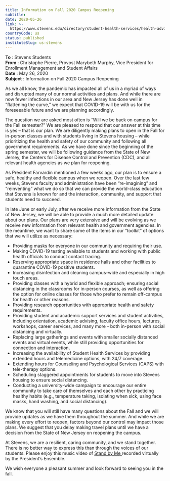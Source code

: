 ```yaml
---
title: Information on Fall 2020 Campus Reopening
subtitle: 
date: 2020-05-26
link: >-
  https://www.stevens.edu/directory/student-health-services/health-advisory-update/coronavirus-2019-covid-19-information
countryCode: us
status: published
instituteSlug: us-stevens
---
```

**To** : Stevens Students   
**From** : Christophe Pierre, Provost Marybeth Murphy, Vice President for Enrollment Management and Student Affairs   
**Date** : May 26, 2020   
**Subject** : Information on Fall 2020 Campus Reopening

As we all know, the pandemic has impacted all of us in a myriad of ways and disrupted many of our normal activities and plans. And while there are now fewer infections in our area and New Jersey has done well in “flattening the curve,” we expect that COVID-19 will be with us for the foreseeable future and we are planning accordingly.

The question we are asked most often is “Will we be back on campus for the Fall semester?” We are pleased to respond that our answer at this time is yes – that is our plan. We are diligently making plans to open in the Fall for in-person classes and with students living in Stevens housing – while prioritizing the health and safety of our community and following all government requirements. As we have done since the beginning of the spring semester, we will be following guidance from the State of New Jersey, the Centers for Disease Control and Prevention (CDC), and all relevant health agencies as we plan for reopening. 

As President Farvardin mentioned a few weeks ago, our plan is to ensure a safe, healthy and flexible campus when we reopen. Over the last few weeks, Stevens faculty and administration have been “re-imagining” and “reinventing” what we do so that we can provide the world-class education that Stevens is known for and the interaction, community, and support that students need to succeed. 

In late June or early July, after we receive more information from the State of New Jersey, we will be able to provide a much more detailed update about our plans. Our plans are very extensive and will be evolving as we receive new information from relevant health and government agencies. In the meantime, we want to share some of the items in our “toolkit” of options that we will utilize as necessary:

  * Providing masks for everyone in our community and requiring their use.
  * Making COVID-19 testing available to students and working with public health officials to conduct contact tracing. 
  * Reserving appropriate space in residence halls and other facilities to quarantine COVID-19 positive students.
  * Increasing disinfection and cleaning campus-wide and especially in high touch areas.
  * Providing classes with a hybrid and flexible approach; ensuring social distancing in the classrooms for in-person courses, as well as offering the option for online classes for those who prefer to remain off-campus for health or other reasons.
  * Providing research opportunities with appropriate health and safety requirements.
  * Providing student and academic support services and student activities, including orientation, academic advising, faculty office hours, lectures, workshops, career services, and many more - both in-person with social distancing and virtually.
  * Replacing large gatherings and events with smaller socially distanced events and virtual events, while still providing opportunities for connection and interaction.
  * Increasing the availability of Student Health Services by providing extended hours and telemedicine options, with 24/7 coverage.
  * Extending hours for Counseling and Psychological Services (CAPS) with tele-therapy options.
  * Scheduling staggered appointments for students to move into Stevens housing to ensure social distancing.
  * Conducting a university-wide campaign to encourage our entire community to take care of themselves and each other by practicing healthy habits (e.g., temperature taking, isolating when sick, using face masks, hand washing, and social distancing).



We know that you will still have many questions about the Fall and we will provide updates as we have them throughout the summer. And while we are making every effort to reopen, factors beyond our control may impact those plans. We suggest that you delay making travel plans until we have a decision from the State of New Jersey on reopening the campus.

At Stevens, we are a resilient, caring community, and we stand together. There is no better way to express this than through the voices of our students. Please enjoy this music video of  [ Stand by Me ](https://nam02.safelinks.protection.outlook.com/?url=https%3A%2F%2Fwww.youtube.com%2Fwatch%3Fv%3DDyk5HraDtLA&data=02%7C01%7Cyyang5%40stevens.edu%7Cca38fff46195436cefa508d8018e430f%7C8d1a69ec03b54345ae21dad112f5fb4f%7C0%7C0%7C637261057814974519&sdata=RIUVqtB4AQKQPR6bjkyU7J3CAc1tctrjW5brVIHF4DU%3D&reserved=0)  recorded virtually by the President’s Ensemble.

We wish everyone a pleasant summer and look forward to seeing you in the fall.
